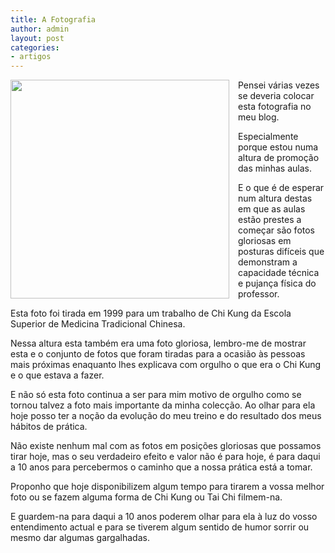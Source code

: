 ```yaml
---
title: A Fotografia
author: admin
layout: post
categories:
- artigos
---
```


<img class='profile' src='/files/primeirafoto.jpg' style='float: left; margin-right: 1em; width: 350px;'/>

Pensei várias vezes se deveria colocar esta fotografia no meu blog.

Especialmente porque estou numa altura de promoção das minhas aulas.

E o que é de esperar num altura destas em que as aulas estão prestes a começar são fotos gloriosas em posturas difíceis que demonstram a capacidade técnica e pujança física do professor.

Esta foto foi tirada em 1999 para um trabalho de Chi Kung da Escola Superior de Medicina Tradicional Chinesa.

Nessa altura esta também era uma foto gloriosa, lembro-me de mostrar esta e o conjunto de fotos que foram tiradas para a ocasião às pessoas mais próximas enaquanto lhes explicava com orgulho o que era o Chi Kung e o que estava a fazer.

E não só esta foto continua a ser para mim motivo de orgulho como se tornou talvez a foto mais importante da minha colecção. Ao olhar para ela hoje posso ter a noção da evolução do meu treino e do resultado dos meus hábitos de prática.

Não existe nenhum mal com as fotos em posições gloriosas que possamos tirar hoje, mas o seu verdadeiro efeito e valor não é para hoje, é para daqui a 10 anos para percebermos o caminho que a nossa prática está a tomar.

Proponho que hoje disponibilizem algum tempo para tirarem a vossa melhor foto ou se fazem alguma forma de Chi Kung ou Tai Chi filmem-na.

E guardem-na para daqui a 10 anos poderem olhar para ela à luz do vosso entendimento actual e para se tiverem algum sentido de humor sorrir ou mesmo dar algumas gargalhadas.

